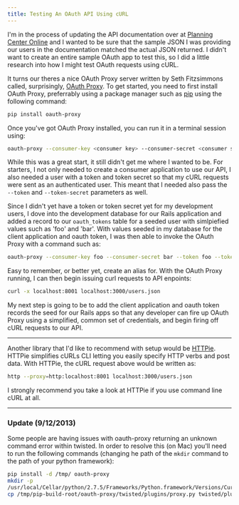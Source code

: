 ```yaml
---
title: Testing An OAuth API Using cURL
---
```


I'm in the process of updating the API documentation over at [Planning Center Online](http://get.planningcenteronline.com) and I wanted to be sure that the sample JSON I was providing our users in the documentation matched the actual JSON returned. I didn't want to create an entire sample OAuth app to test this, so I did a little research into how I might test OAuth requests using cURL.

It turns our theres a nice OAuth Proxy server written by Seth Fitzsimmons called, surprisingly, [OAuth Proxy](https://github.com/mojodna/oauth-proxy). To get started, you need to first install OAuth Proxy, preferrably using a package manager such as [pip](http://pypi.python.org/pypi/pip) using the following command:

``` bash
pip install oauth-proxy
```

Once you've got OAuth Proxy installed, you can run it in a terminal session using:

``` bash
oauth-proxy --consumer-key <consumer key> --consumer-secret <consumer secret>
```

While this was a great start, it still didn't get me where I wanted to be. For starters, I not only needed to create a consumer application to use our API, I also needed a user with a token and token secret so that my cURL requests were sent as an authenticated user. This meant that I needed also pass the `--token` and `--token-secret` parameters as well.

Since I didn't yet have a token or token secret yet for my development users, I dove into the development database for our Rails application and added a record to our `oauth_tokens` table for a seeded user with simlpiefied values such as 'foo' and 'bar'. With values seeded in my database for the client application and oauth token, I was then able to invoke the OAuth Proxy with a command such as:

``` bash
oauth-proxy --consumer-key foo --consumer-secret bar --token foo --token-secret bar
```

Easy to remember, or better yet, create an alias for. With the OAuth Proxy running, I can then begin issuing curl requests to API enpoints:

``` bash
curl -x localhost:8001 localhost:3000/users.json
```

My next step is going to be to add the client application and oauth token records the seed for our Rails apps so that any developer can fire up OAuth Proxy using a simplified, common set of credentials, and begin firing off cURL requests to our API.

----------

Another library that I'd like to recommend with setup would be [HTTPie](https://github.com/jkbr/httpie). HTTPie simplifies cURLs CLI letting you easily specify HTTP verbs and post data. With HTTPie, the cURL request above would be written as:

``` bash
http --proxy=http:localhost:8001 localhost:3000/users.json
```

I strongly recommend you take a look at HTTPie if you use command line cURL at all.


----------

### Update (9/12/2013)

Some people are having issues with oauth-proxy returning an unknown command
error within twisted. In order to resolve this (on Mac) you'll need to run the
following commands (changing he path of the `mkdir` command to the path of your
python framework):

``` bash
pip install -d /tmp/ oauth-proxy
mkdir -p
/usr/local/Cellar/python/2.7.5/Frameworks/Python.framework/Versions/Current/lib/python2.7/twisted/plugins
cp /tmp/pip-build-root/oauth-proxy/twisted/plugins/proxy.py twisted/plugins
```
